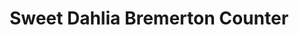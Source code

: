 ---
title: "Sweet Dahlia Bremerton Counter"
url: /bremerton/sweet-dahlia-bremerton-counter/
shop: pastry
---